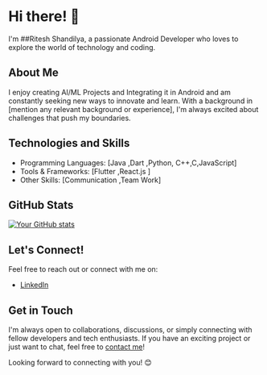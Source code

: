 # Hi there! 👋

I'm ##Ritesh Shandilya, a passionate Android Developer who loves to explore the world of technology and coding.

## About Me

I enjoy creating AI/ML Projects and Integrating it in Android and am constantly seeking new ways to innovate and learn. With a background in [mention any relevant background or experience], I'm always excited about challenges that push my boundaries.

## Technologies and Skills

- Programming Languages: [Java ,Dart ,Python, C++,C,JavaScript]
- Tools & Frameworks: [Flutter ,React.js ]
- Other Skills: [Communication ,Team Work]

## GitHub Stats

[![Your GitHub stats](https://github-readme-stats.vercel.app/api?username=yourusername&show_icons=true)](https://github.com/yourusername)

## Let's Connect!

Feel free to reach out or connect with me on:
- [LinkedIn](www.linkedin.com/in/ritesh-kumar-323899247)


## Get in Touch

I'm always open to collaborations, discussions, or simply connecting with fellow developers and tech enthusiasts. If you have an exciting project or just want to chat, feel free to [contact me](mailto:riteshkumarlsarai@gmail.com)!

Looking forward to connecting with you! 😊


